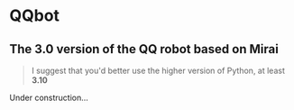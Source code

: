 # QQbot 
## The 3.0 version of the QQ robot based on Mirai

> I suggest that you'd better use the higher version of Python, at least **3.10**

Under construction...
